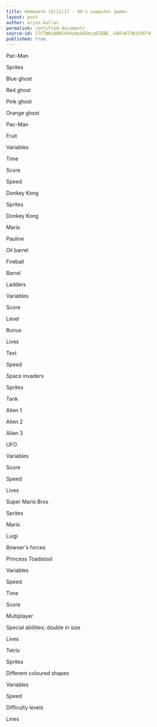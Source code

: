 ```yaml
---
title: Homework 15/11/17 - 80's computer games
layout: post
author: arjun.kullar
permalink: /untitled-document/
source-id: 17CTWAiN8KSkhUybpbGGmjqEIDBE_-G0Fu0730z5VEf4
published: true
---
```

Pac-Man

Sprites 

Blue ghost

Red ghost 

Pink ghost

Orange ghost

Pac-Man

Fruit

Variables 

Time 

Score

Speed 

Donkey Kong

Sprites 

Donkey Kong 

Mario

Pauline 

Oil barrel 

Fireball 

Barrel 

Ladders 

Variables 

Score 

Level 

Bonus 

Lives 

Text 

Speed 

Space invaders 

Sprites

 

Tank

Alien 1 

Alien 2 

Alien 3 

UFO 

Variables

Score 

Speed 

Lives 

Super Mario Bros

Sprites 

Mario 

Luigi 

Bowser's forces 

Princess Toadstool

Variables 

Speed 

Time 

Score

Multiplayer

Special abilities; double in size

Lives 

Tetris 

Sprites 

Different coloured shapes

Variables

Speed

Difficulty levels 

Lines 


